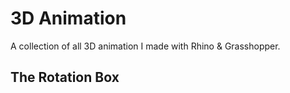# 3D Animation
A collection of all 3D animation I made with Rhino & Grasshopper.

## The Rotation Box

